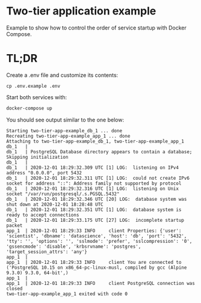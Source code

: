 # Two-tier application example

Example to show how to control the order of service startup with Docker Compose.

# TL;DR

Create a .env file and customize its contents:

```base
cp .env.example .env
```

Start both services with:

```bash
docker-compose up
```

You should see output similar to the one below:

```
Starting two-tier-app-example_db_1 ... done
Recreating two-tier-app-example_app_1 ... done
Attaching to two-tier-app-example_db_1, two-tier-app-example_app_1
db_1   |
db_1   | PostgreSQL Database directory appears to contain a database; Skipping initialization
db_1   |
db_1   | 2020-12-01 18:29:32.309 UTC [1] LOG:  listening on IPv4 address "0.0.0.0", port 5432
db_1   | 2020-12-01 18:29:32.311 UTC [1] LOG:  could not create IPv6 socket for address "::": Address family not supported by protocol
db_1   | 2020-12-01 18:29:32.316 UTC [1] LOG:  listening on Unix socket "/var/run/postgresql/.s.PGSQL.5432"
db_1   | 2020-12-01 18:29:32.346 UTC [20] LOG:  database system was shut down at 2020-12-01 18:28:48 UTC
db_1   | 2020-12-01 18:29:32.351 UTC [1] LOG:  database system is ready to accept connections
db_1   | 2020-12-01 18:29:33.175 UTC [27] LOG:  incomplete startup packet
app_1  | 2020-12-01 18:29:33 INFO     client Properties: {'user': 'scientist', 'dbname': 'datascience', 'host': 'db', 'port': '5432', 'tty': '', 'options': '', 'sslmode': 'prefer', 'sslcompression': '0', 'gssencmode': 'disable', 'krbsrvname': 'postgres', 'target_session_attrs': 'any'}
app_1  |
app_1  | 2020-12-01 18:29:33 INFO     client You are connected to ('PostgreSQL 10.15 on x86_64-pc-linux-musl, compiled by gcc (Alpine 9.3.0) 9.3.0, 64-bit',)
app_1  |
app_1  | 2020-12-01 18:29:33 INFO     client PostgreSQL connection was closed
two-tier-app-example_app_1 exited with code 0
```
